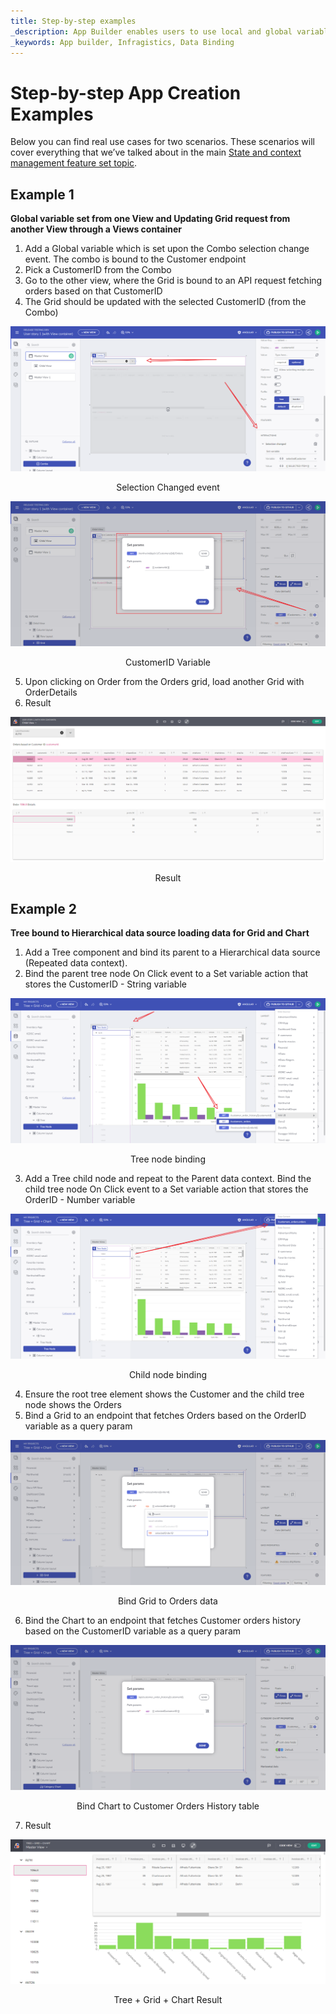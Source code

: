 ```yaml
---
title: Step-by-step examples 
_description: App Builder enables users to use local and global variables that help with storing different data to manage your app state
_keywords: App builder, Infragistics, Data Binding
---
```


# Step-by-step App Creation Examples

Below you can find real use cases for two scenarios. These scenarios will cover everything that we’ve talked about in the main [State and context management feature set topic](master-detail.md).

## Example 1

**Global variable set from one View and Updating Grid request from another View through a Views container**

1. Add a Global variable which is set upon the Combo selection change event. The combo is bound to the Customer endpoint 
2. Pick a CustomerID from the Combo 
3. Go to the other view, where the Grid is bound to an API request fetching orders based on that CustomerID 
4. The Grid should be updated with the selected CustomerID (from the Combo) 

<img src="../images/state-and-context/18.png" srcset="../images/state-and-context/18.png 2x" />
<p style="text-align:center;">Selection Changed event</p>

<img src="../images/state-and-context/20.png" srcset="../images/state-and-context/20.png 2x" />
<p style="text-align:center;">CustomerID Variable</p>

5. Upon clicking on Order from the Orders grid, load another Grid with OrderDetails 
6. Result 

<img src="../images/state-and-context/21.png" srcset="../images/state-and-context/21.png 2x" />
<p style="text-align:center;">Result</p>
  
## Example 2

**Tree bound to Hierarchical data source loading data for Grid and Chart** 

1. Add a Tree component and bind its parent to a Hierarchical data source (Repeated data context). 
2. Bind the parent tree node On Click event to a Set variable action that stores the CustomerID - String variable 

<img src="../images/state-and-context/22.png" srcset="../images/state-and-context/22.png 2x" />
<p style="text-align:center;">Tree node binding</p>

3. Add a Tree child node and repeat to the Parent data context. Bind the child tree node On Click event to a Set variable action that stores the OrderID - Number variable 

<img src="../images/state-and-context/23.png" srcset="../images/state-and-context/23.png 2x" />
<p style="text-align:center;">Child node binding</p>

4. Ensure the root tree element shows the Customer and the child tree node shows the Orders 
5. Bind a Grid to an endpoint that fetches Orders based on the OrderID variable as a query param 

<img src="../images/state-and-context/24.png" srcset="../images/state-and-context/24.png 2x" />
<p style="text-align:center;">Bind Grid to Orders data</p>

6. Bind the Chart to an endpoint that fetches Customer orders history based on the CustomerID variable as a query param 

<img src="../images/state-and-context/25.png" srcset="../images/state-and-context/25.png 2x" />
<p style="text-align:center;">Bind Chart to Customer Orders History table</p>

7. Result 

<img src="../images/state-and-context/26.png" srcset="../images/state-and-context/26.png 2x" />
<p style="text-align:center;">Tree + Grid + Chart Result</p>
